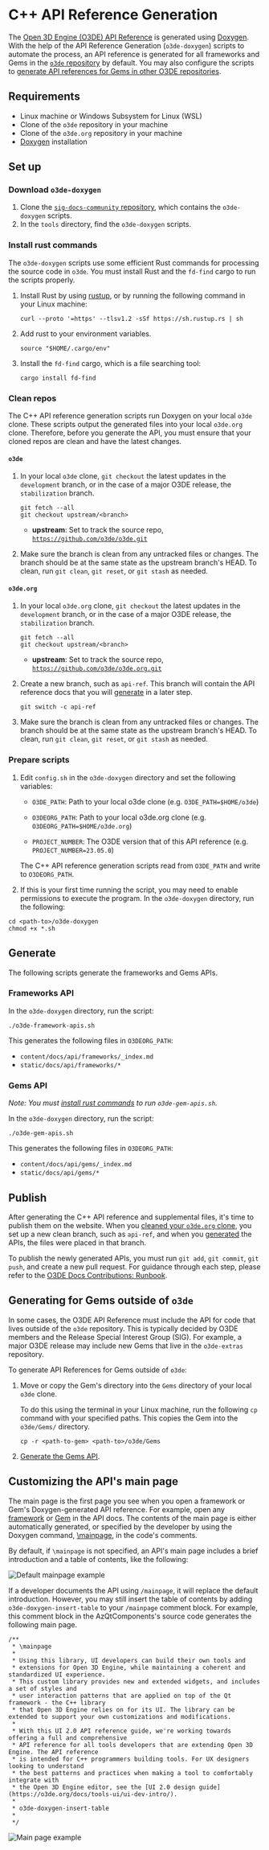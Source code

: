 # C++ API Reference Generation

The [Open 3D Engine (O3DE) API Reference](https://www.o3de.org/docs/api/) is generated using [Doxygen](https://www.doxygen.nl/). With the help of the API Reference Generation (`o3de-doxygen`) scripts to automate the process, an API reference is generated for all frameworks and Gems in the [`o3de` repository](https://github.com/o3de/o3de) by default.  You may also configure the scripts to [generate API references for Gems in other O3DE repositories](#generating-for-gems-outside-of-o3de).


## Requirements

* Linux machine or Windows Subsystem for Linux (WSL)
* Clone of the `o3de` repository in your machine
* Clone of the `o3de.org` repository in your machine
* [Doxygen](https://www.doxygen.nl/manual/install.html) installation

## Set up 

### Download `o3de-doxygen`

1. Clone the  [`sig-docs-community` repository](https://github.com/o3de/sig-docs-community/), which contains the `o3de-doxygen` scripts.
2. In the `tools` directory, find the `o3de-doxygen` scripts.


### Install rust commands

The `o3de-doxygen` scripts use some efficient Rust commands for processing the source code in `o3de`. You must install Rust and the `fd-find` cargo to run the scripts properly. 


1. Install Rust by using [rustup](https://rustup.rs/), or by running the following command in your Linux machine: 

    ```shell
    curl --proto '=https' --tlsv1.2 -sSf https://sh.rustup.rs | sh
    ```

1. Add rust to your environment variables.

    ```shell
    source "$HOME/.cargo/env"
    ```

1. Install the `fd-find` cargo, which is a file searching tool:

    ```shell
    cargo install fd-find
    ```



### Clean repos

The C++ API reference generation scripts run Doxygen on your local `o3de` clone. These scripts output the generated files into your local `o3de.org` clone. Therefore, before you generate the API, you must ensure that your cloned repos are clean and have the latest changes.

#### `o3de`

1. In your local `o3de` clone, `git checkout` the latest updates in the `development` branch, or in the case of a major O3DE release, the `stabilization` branch. 

    ```shell
    git fetch --all
    git checkout upstream/<branch> 
    ```
   -  **upstream**: Set to track the source repo, [`https://github.com/o3de/o3de.git`](https://github.com/o3de/o3de.git)

1. Make sure the branch is clean from any untracked files or changes. The branch should be at the same state as the upstream branch's HEAD. To clean, run  `git clean`, `git reset`, or `git stash` as needed.

#### `o3de.org`

1. In your local `o3de.org` clone, `git checkout` the latest updates in the `development` branch, or in the case of a major O3DE release, the `stabilization` branch. 

    ```shell
    git fetch --all
    git checkout upstream/<branch> 
    ```
   -  **upstream**: Set to track the source repo, [`https://github.com/o3de/o3de.org.git`](https://github.com/o3de/o3de.org.git)

1. Create a new branch, such as `api-ref`. This branch will contain the API reference docs that you will [generate](#generate) in a later step.

    ```shell
    git switch -c api-ref
    ```

1. Make sure the branch is clean from any untracked files or changes. The branch should be at the same state as the upstream branch's HEAD. To clean, run  `git clean`, `git reset`, or `git stash` as needed.

### Prepare scripts

1. Edit `config.sh` in the `o3de-doxygen` directory and set the following variables:

   - `O3DE_PATH`: Path to your local o3de clone  (e.g. `O3DE_PATH=$HOME/o3de`)

   - `O3DEORG_PATH`: Path to your local o3de.org clone (e.g. `O3DEORG_PATH=$HOME/o3de.org`)
   
   - `PROJECT_NUMBER`: The O3DE version that of this API reference  (e.g. `PROJECT_NUMBER=23.05.0`)

    The C++ API reference generation scripts read from `O3DE_PATH` and write to `O3DEORG_PATH`. 

1. If this is your first time running the script, you may need to enable permissions to execute the program. In the `o3de-doxygen` directory, run the following: 

```shell
cd <path-to>/o3de-doxygen
chmod +x *.sh
```

## Generate

The following scripts generate the frameworks and Gems APIs. 

### Frameworks API

In the `o3de-doxygen` directory, run the script:

```shell
./o3de-framework-apis.sh
```

This generates the following files in `O3DEORG_PATH`: 
 - `content/docs/api/frameworks/_index.md`
 - `static/docs/api/frameworks/*`

### Gems API

*Note: You must [install rust commands](#install-rust-commands) to run `o3de-gem-apis.sh`.*

In the `o3de-doxygen` directory, run the script:

```shell
./o3de-gem-apis.sh
```

This generates the following files in `O3DEORG_PATH`: 
  - `content/docs/api/gems/_index.md`
  - `static/docs/api/gems/*`



## Publish

After generating the C++ API reference and supplemental files, it's time to publish them on the website. When you [cleaned your `o3de.org` clone](#o3deorg), you set up a new clean branch, such as `api-ref`, and when you [generated](#generate) the APIs, the files were placed in that branch. 

To publish the newly generated APIs, you must run `git add`, `git commit`, `git push`, and create a new pull request. For guidance through each step, please refer to the [O3DE Docs Contributions: Runbook](https://www.o3de.org/docs/contributing/to-docs/git-workflow/).


## Generating for Gems outside of `o3de`

In some cases, the O3DE API Reference must include the API for code that lives outside of the `o3de` repository. This is typically decided by O3DE members and the Release Special Interest Group (SIG). For example, a major O3DE release may include new Gems that live in the `o3de-extras` repository.

To generate API References for Gems outside of `o3de`: 

1. Move or copy the Gem's directory into the `Gems` directory of your local `o3de` clone. 

    To do this using the terminal in your Linux machine, run the following `cp` command with your specified paths. This copies the Gem into the `o3de/Gems/` directory.

    ```shell
    cp -r <path-to-gem> <path-to>/o3de/Gems
    ```

2. [Generate the Gems API](#gems-api). 


## Customizing the API's main page

The main page is the first page you see when you open a framework or Gem's Doxygen-generated API reference. For example, open any [framework](https://www.o3de.org/docs/api/frameworks/) or [Gem](https://www.o3de.org/docs/api/gems/) in the API docs. The contents of the main page is either automatically generated, or specified by the developer by using the Doxygen command, [\mainpage](https://doxygen.nl/manual/commands.html#cmdmainpage), in the code's comments.

By default, if `\mainpage` is not specified, an API's main page includes a brief introduction and a table of contents, like the following: 

![Default mainpage example](files/default-mainpage-example.png)

If a developer documents the API using `/mainpage`, it will replace the default introduction. However, you may still insert the table of contents by adding `o3de-doxygen-insert-table` to your `/mainpage` comment block. For example, this comment block in the AzQtComponents's source code generates the following main page. 

```
/**
 * \mainpage
 * 
 * Using this library, UI developers can build their own tools and
 * extensions for Open 3D Engine, while maintaining a coherent and standardized UI experience.
 * This custom library provides new and extended widgets, and includes a set of styles and
 * user interaction patterns that are applied on top of the Qt framework - the C++ library
 * that Open 3D Engine relies on for its UI. The library can be extended to support your own customizations and modifications. 
 * 
 * With this UI 2.0 API reference guide, we're working towards offering a full and comprehensive
 * API reference for all tools developers that are extending Open 3D Engine. The API reference
 * is intended for C++ programmers building tools. For UX designers looking to understand
 * the best patterns and practices when making a tool to comfortably integrate with
 * the Open 3D Engine editor, see the [UI 2.0 design guide](https://o3de.org/docs/tools-ui/ui-dev-intro/).
 * 
 * o3de-doxygen-insert-table
 * 
 */
```

![Main page example](files/mainpage-example.png)